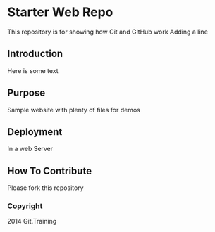 # Starter Web Repo

This repository is for showing how Git and GitHub work
Adding a line

## Introduction

Here is some text

## Purpose

Sample website with plenty of files for demos

## Deployment

In a web Server

## How To Contribute

Please fork this repository

### Copyright

2014 Git.Training